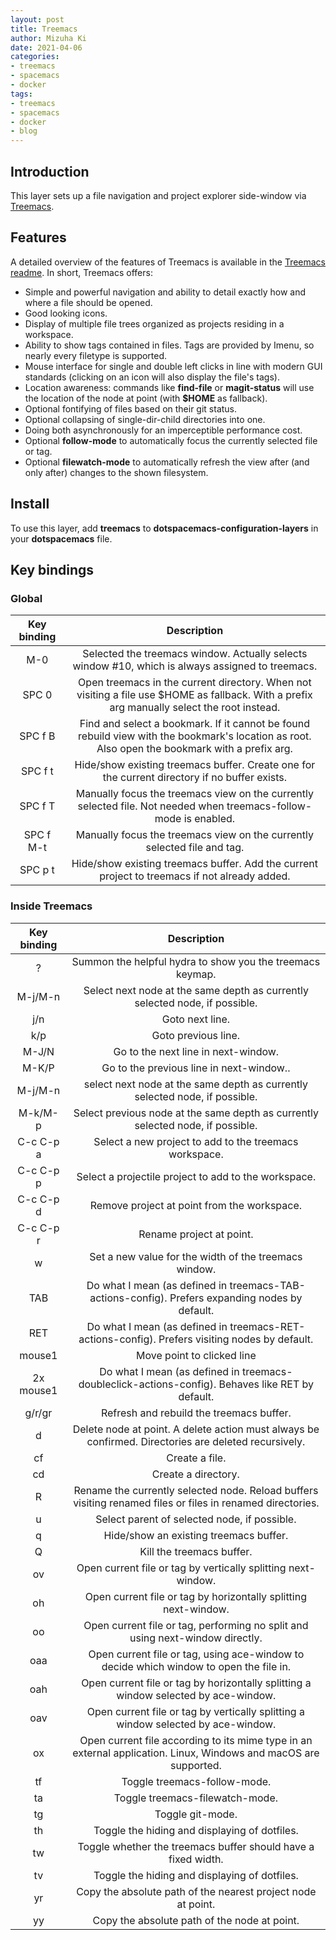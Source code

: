 ```yaml
---
layout: post
title: Treemacs
author: Mizuha Ki
date: 2021-04-06
categories:
- treemacs
- spacemacs
- docker
tags:
- treemacs
- spacemacs
- docker
- blog
---
```



## Introduction
This layer sets up a file navigation and project explorer side-window via [Treemacs](https://github.com/Alexander-Miller/treemacs).

## Features
A detailed overview of the features of Treemacs is available in the [Treemacs readme](https://github.com/Alexander-Miller/treemacs#detailed-feature-list). In short, Treemacs offers:

- Simple and powerful navigation and ability to detail exactly how and where a file should be opened.
- Good looking icons.
- Display of multiple file trees organized as projects residing in a workspace.
- Ability to show tags contained in files. Tags are provided by Imenu, so nearly every filetype is supported.
- Mouse interface for single and double left clicks in line with modern GUI standards (clicking on an icon will also display the file's tags).
- Location awareness: commands like **find-file** or **magit-status** will use the location of the node at point (with **$HOME** as fallback).
- Optional fontifying of files based on their git status.
- Optional collapsing of single-dir-child directories into one.
- Doing both asynchronously for an imperceptible performance cost.
- Optional **follow-mode** to automatically focus the currently selected file or tag.
- Optional **filewatch-mode** to automatically refresh the view after (and only after) changes to the shown filesystem.

## Install
To use this layer, add **treemacs** to **dotspacemacs-configuration-layers** in your **dotspacemacs** file.

## Key bindings
### Global

Key binding	| Description
:---: | :---:
M-0	 | Selected the treemacs window. Actually selects window #10, which is always assigned to treemacs.
SPC 0 |	Open treemacs in the current directory. When not visiting a file use $HOME as fallback. With a prefix arg manually select the root instead.
SPC f B | Find and select a bookmark. If it cannot be found rebuild view with the bookmark's location as root. Also open the bookmark with a prefix arg.
SPC f t | Hide/show existing treemacs buffer. Create one for the current directory if no buffer exists.
SPC f T | Manually focus the treemacs view on the currently selected file. Not needed when treemacs-follow-mode is enabled.
SPC f M-t | Manually focus the treemacs view on the currently selected file and tag.
SPC p t | Hide/show existing treemacs buffer. Add the current project to treemacs if not already added.

### Inside Treemacs

Key binding | Description
:---: | :---:
? | Summon the helpful hydra to show you the treemacs keymap.
M-j/M-n | Select next node at the same depth as currently selected node, if possible.
j/n	 | Goto next line.
k/p	 | Goto previous line.
M-J/N | Go to the next line in next-window.
M-K/P |	Go to the previous line in next-window..
M-j/M-n | select next node at the same depth as currently selected node, if possible.
M-k/M-p | Select previous node at the same depth as currently selected node, if possible.
C-c C-p a | Select a new project to add to the treemacs workspace.
C-c C-p p | Select a projectile project to add to the workspace.
C-c C-p d | Remove project at point from the workspace.
C-c C-p r | Rename project at point.
w | Set a new value for the width of the treemacs window.
TAB | Do what I mean (as defined in treemacs-TAB-actions-config). Prefers expanding nodes by default.
RET | Do what I mean (as defined in treemacs-RET-actions-config). Prefers visiting nodes by default.
mouse1 | Move point to clicked line
2x mouse1 | Do what I mean (as defined in treemacs-doubleclick-actions-config). Behaves like RET by default.
g/r/gr | Refresh and rebuild the treemacs buffer.
d | Delete node at point. A delete action must always be confirmed. Directories are deleted recursively.
cf | Create a file.
cd | Create a directory.
R | Rename the currently selected node. Reload buffers visiting renamed files or files in renamed directories.
u | Select parent of selected node, if possible.
q | Hide/show an existing treemacs buffer.
Q | Kill the treemacs buffer.
ov | Open current file or tag by vertically splitting next-window.
oh | Open current file or tag by horizontally splitting next-window.
oo | Open current file or tag, performing no split and using next-window directly.
oaa | Open current file or tag, using ace-window to decide which window to open the file in.
oah | Open current file or tag by horizontally splitting a window selected by ace-window.
oav | Open current file or tag by vertically splitting a window selected by ace-window.
ox | Open current file according to its mime type in an external application. Linux, Windows and macOS are supported.
tf | Toggle treemacs-follow-mode.
ta | Toggle treemacs-filewatch-mode.
tg | Toggle git-mode.
th | Toggle the hiding and displaying of dotfiles.
tw | Toggle whether the treemacs buffer should have a fixed width.
tv | Toggle the hiding and displaying of dotfiles.
yr | Copy the absolute path of the nearest project node at point.
yy | Copy the absolute path of the node at point.